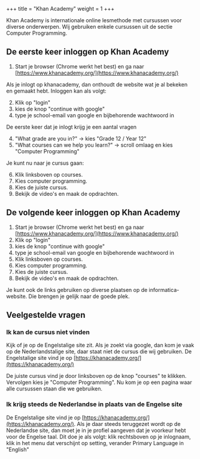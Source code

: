 +++
title = "Khan Academy"
weight = 1
+++

Khan Academy is internationale online lesmethode met cursussen voor diverse onderwerpen. Wij gebruiken enkele cursussen uit de sectie Computer Programming.
<!--more-->

## De eerste keer inloggen op Khan Academy

1. Start je browser (Chrome werkt het best) en ga naar [https://www.khanacademy.org/](https://www.khanacademy.org/)

Als je inlogt op khanacademy, dan onthoudt de website wat je al bekeken en gemaakt hebt.
Inloggen kan als volgt:

2. Klik op "login"
3. kies de knop "continue with google"
4. type je school-email van google en bijbehorende wachtwoord in

De eerste keer dat je inlogt krijg je een aantal vragen

4. "What grade are you in?" -> kies "Grade 12 / Year 12"
5. "What courses can we help you learn?" -> scroll omlaag en kies "Computer Programming"

Je kunt nu naar je cursus gaan:

6. Klik linksboven op courses.
7. Kies computer programming.
8. Kies de juiste cursus.
9. Bekijk de video's en maak de opdrachten.

## De volgende keer inloggen op Khan Academy
1. Start je browser (Chrome werkt het best) en ga naar [https://www.khanacademy.org/](https://www.khanacademy.org/)
2. Klik op "login"
3. kies de knop "continue with google"
4. type je school-email van google en bijbehorende wachtwoord in
6. Klik linksboven op courses.
7. Kies computer programming.
8. Kies de juiste cursus.
9. Bekijk de video's en maak de opdrachten.

Je kunt ook de links gebruiken op diverse plaatsen op de informatica-website. Die brengen je gelijk naar de goede plek.

## Veelgestelde vragen

### Ik kan de cursus niet vinden
Kijk of je op de Engelstalige site zit. Als je zoekt via google, dan kom je vaak op de Nederlandstalige site, daar staat niet de cursus die wij gebruiken. De Engelstalige site vind je op [https://khanacademy.org/](https://khanacademy.org/)

De juiste cursus vind je door linksboven op de knop "courses" te klikken. Vervolgen kies je "Computer Programming". Nu kom je op een pagina waar alle cursussen staan die we gebruiken.

### Ik krijg steeds de Nederlandse in plaats van de Engelse site
De Engelstalige site vind je op [https://khanacademy.org/](https://khanacademy.org/). Als je daar steeds teruggezet wordt op de Nederlandse site, dan moet je in je profiel aangeven dat je voorkeur hebt voor de Engelse taal. Dit doe je als volgt: klik rechtsboven op je inlognaam, klik in het menu dat verschijnt op setting, verander Primary Language in "English"

